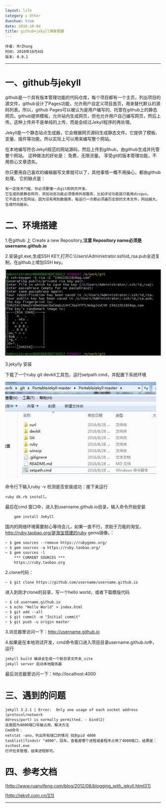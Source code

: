 ```yaml
---
layout: life
category : Other
duoshuo: true
date: 2016-10-04
title: github+jekyll博客搭建
---
```


	作者: MrZhong
	时间: 2010年10月4日
	版本: 0.0.1

-----------

# 一、github与jekyll

github是一个具有版本管理功能的代码仓库，每个项目都有一个主页，列出项目的源文件，github设计了Pages功能，允许用户自定义项目首页，用来替代默认的源码列表。所以，github Pages可以被认为是用户编写的、托管在github上的静态网页。github提供模板，允许站内生成网页，但也允许用户自己编写网页，然后上传。这种上传并不是单纯的上传，而是会经过Jekyll程序的再处理。

Jekyll是一个静态站点生成器，它会根据网页源码生成静态文件。它提供了模板、变量、插件等功能，所以实际上可以用来编写整个网站。


在本地编写符合Jekyll规范的网站源码，然后上传到github，由github生成并托管整个网站。
	这种做法的好处是：
	免费，无限流量。
	享受git的版本管理功能，不用担心文章遗失。

你只要用自己喜欢的编辑器写文章就可以了，其他事情一概不用操心，都由github处理。
它的缺点是：
	
	有一定技术门槛，你必须要懂一点git和网页开发。
	它生成的是静态网页，添加动态功能必须使用外部服务，比如评论功能就只能用disqus。
	它不适合大型网站，因为没有用到数据库，每运行一次都必须遍历全部的文本文件，网站越大，生成时间越长。

# 二、环境搭建

1.在github 上 Create a new Repository,**注意 Repository name必须是username.github.io**

2.安装git.exe,生成SSH KEY,打开C:\Users\Administrator\.ssh\id_rsa.pub全选复制，在github上增加SSH key。

![](/images/studyRes/39.jpg)

3.jekylly 安装

下载了一个ruby git devkit工具包，运行setpath.cmd，并配置下系统环境

![](/images/studyRes/40.jpg)

命令行下输入ruby -v 检测是否安装成功：接下来运行

	ruby dk.rb install。


最后在cmd 窗口中，进入到username.github.io目录，输入命令开始安装 

		gem install Jekyll 

国内的网络环境需要耐心等待会儿，如果一直不行，求助于万能的淘宝，http://ruby.taobao.org/是淘宝搭建的ruby gems镜像。：

	~ $ gem sources --remove https://rubygems.org/
	~ $ gem sources -a https://ruby.taobao.org/
	~ $ gem sources -l
		*** CURRENT SOURCES ***
		https://ruby.taobao.org


2.clone代码：

	~ $ git clone https://github.com/username/username.github.io

进入到刚才clone的目录，写一个hello world，或者下载模版代码

	~ $ cd username.github.io
	~ $ echo "Hello World" > index.html
	~ $ git add --all
	~ $ git commit -m "Initial commit"
	~ $ git push -u origin master

3.浏览器里访问一下：http://username.github.io

4.如果是在本地测试开发，cmd命令窗口进入项目目录username.github.io中，运行

	jekyll build 编译会生成一个新目录文件夹_site
	jekyll server 启动本地服务器

最后浏览器里访问一下：http://localhost:4000

# 三、遇到的问题

	jekyll 3.2.1 | Error:  Only one usage of each socket address (protocol/network
	ddress/port) is normally permitted. - bind(2)
	这是因为4000端口号被占用，解决方法
	Cmd命令：
	netstat -ano，列出所有端口的情况 找到pid 4000
	tasklist|findstr "4000"，回车，查看是哪个进程或者程序占用了4000端口，结果是：svchost.exe
	打开任务管理，结束进程即可。

# 四、参考文档

[http://www.ruanyifeng.com/blog/2012/08/blogging_with_jekyll.html][1]

[http://jekyll.com.cn/][1]

[1]:http://www.ruanyifeng.com/blog/2012/08/blogging_with_jekyll.html

[2]:http://jekyll.com.cn/


**************

